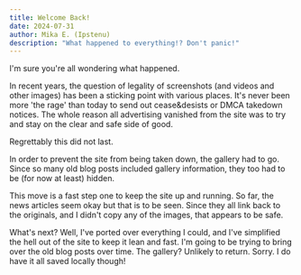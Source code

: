 ```yaml
---
title: Welcome Back!
date: 2024-07-31
author: Mika E. (Ipstenu)
description: "What happened to everything!? Don't panic!"
---
```


I'm sure you're all wondering what happened.

In recent years, the question of legality of screenshots (and videos and other images) has been a sticking point with various places. It's never been more 'the rage' than today to send out cease&desists or DMCA takedown notices. The whole reason all advertising vanished from the site was to try and stay on the clear and safe side of good.

Regrettably this did not last.

In order to prevent the site from being taken down, the gallery had to go. Since so many old blog posts included gallery information, they too had to be (for now at least) hidden.

This move is a fast step one to keep the site up and running. So far, the news articles seem okay but that is to be seen. Since they all link back to the originals, and I didn't copy any of the images, that appears to be safe.

What's next? Well, I've ported over everything I could, and I've simplified the hell out of the site to keep it lean and fast. I'm going to be trying to bring over the old blog posts over time. The gallery? Unlikely to return. Sorry. I do have it all saved locally though!
